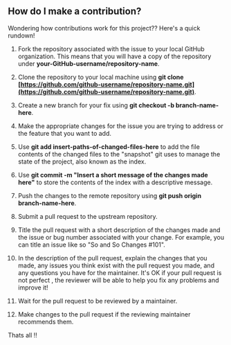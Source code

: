 ## How do I make a contribution?

Wondering how contributions work for this project?? Here's a quick rundown!

1.  Fork the repository associated with the issue to your local GitHub organization. This means that you will have a copy of the repository under  **your-GitHub-username/repository-name**.

2.  Clone the repository to your local machine using  **git clone  [https://github.com/github-username/repository-name.git](https://github.com/github-username/repository-name.git)**.

4.  Create a new branch for your fix using  **git checkout -b branch-name-here**.
5.  Make the appropriate changes for the issue you are trying to address or the feature that you want to add.
6.  Use  **git add insert-paths-of-changed-files-here**  to add the file contents of the changed files to the "snapshot" git uses to manage the state of the project, also known as the index.
7.  Use  **git commit -m "Insert a short message of the changes made here"**  to store the contents of the index with a descriptive message.
8.  Push the changes to the remote repository using  **git push origin branch-name-here**.
9.  Submit a pull request to the upstream repository.
10.  Title the pull request with a short description of the changes made and the issue or bug number associated with your change. For example, you can title an issue like so "So and So Changes #101".
11.  In the description of the pull request, explain the changes that you made, any issues you think exist with the pull request you made, and any questions you have for the maintainer. It's OK if your pull request is not perfect , the reviewer will be able to help you fix any problems and improve it!
12.  Wait for the pull request to be reviewed by a maintainer.
13.  Make changes to the pull request if the reviewing maintainer recommends them.

Thats all !!
